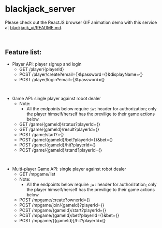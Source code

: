 # blackjack_server
Please check out the ReactJS browser GIF animation demo with this service at [blackjack_ui/README.md](https://github.com/lukeZhangMengxi/blackjack_ui#blackjack_ui).

<br/>

## Feature list:
- Player API: player signup and login
    - GET /player/{playerId}
    - POST /player/create?email={}&password={}&displayName={}
    - POST /player/login?email={}&password={}

<br/>

- Game API: single player against robot dealer
    - Note:
        - All the endpoints below require `jwt` header for authorization; only the player himself/herself has the previlige to their game actions below.
    - GET /game/{gameId}/status?playerId={}
    - GET /game/{gameId}/result?playerId={}
    - POST /game/start?={}
    - POST /game/{gameId}/bet?playerId={}&bet={}
    - POST /game/{gameId}/hit?playerId={}
    - POST /game/{gameId}/stand?playerId={}

<br/>

- Multi-player Game API: single player against robot dealer
    - GET /mpgame/list
    - Note:
        - All the endpoints below require `jwt` header for authorization; only the player himself/herself has the previlige to their game actions below.
    - POST /mpgame/create?ownerId={}
    - POST /mpgame/join/{gameId}?playerId={}
    - POST /mpgame/{gameId}/start?playerId={}
    - POST /mpgame/{gameId}/bet?playerId={}&bet={}
    - POST /mpgame/{{gameId}}/hit?playerId={}

